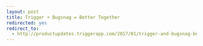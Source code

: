 ```yaml
---
layout: post
title: Trigger + Bugsnag = Better Together
redirected: yes
redirect_to:
  - http://productupdates.triggerapp.com/2017/01/trigger-and-bugsnag-better-together/
---
```

